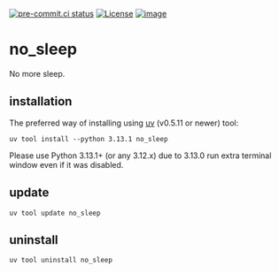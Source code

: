 [![pre-commit.ci status](https://results.pre-commit.ci/badge/github/emcek/no_sleep/master.svg)](https://results.pre-commit.ci/latest/github/emcek/no_sleep/master)
[![License](https://img.shields.io/badge/License-MIT-blue.svg)](./LICENSE)
[![image](https://img.shields.io/badge/python-3.9%20%7C%203.10%20%7C%203.11%20%7C%203.12%20%7C%203.13-blue.svg)](https://github.com/emcek/no_sleep)

# no_sleep
No more sleep.

## installation
The preferred way of installing using [uv](https://github.com/astral-sh/uv) (v0.5.11 or newer) tool:
``` console
uv tool install --python 3.13.1 no_sleep
```
Please use Python 3.13.1+ (or any 3.12.x) due to 3.13.0 run extra terminal window even if it was disabled.

## update
``` console
uv tool update no_sleep
```

## uninstall
``` console
uv tool uninstall no_sleep
```
